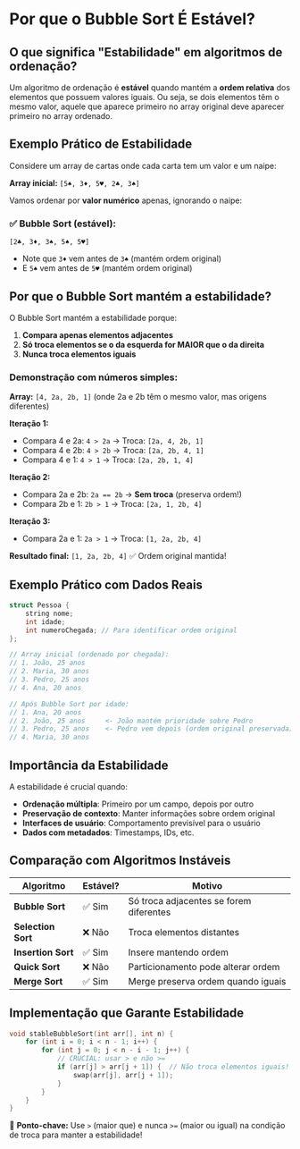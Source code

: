 # Por que o Bubble Sort É Estável?

## O que significa "Estabilidade" em algoritmos de ordenação?

Um algoritmo de ordenação é **estável** quando mantém a **ordem relativa** dos elementos que possuem valores iguais. Ou seja, se dois elementos têm o mesmo valor, aquele que aparece primeiro no array original deve aparecer primeiro no array ordenado.

## Exemplo Prático de Estabilidade

Considere um array de cartas onde cada carta tem um valor e um naipe:

**Array inicial:** `[5♠, 3♦, 5♥, 2♣, 3♠]`

Vamos ordenar por **valor numérico** apenas, ignorando o naipe:

### ✅ Bubble Sort (estável):
`[2♣, 3♦, 3♠, 5♠, 5♥]`
- Note que `3♦` vem antes de `3♠` (mantém ordem original)
- E `5♠` vem antes de `5♥` (mantém ordem original)

## Por que o Bubble Sort mantém a estabilidade?

O Bubble Sort mantém a estabilidade porque:

1. **Compara apenas elementos adjacentes**
2. **Só troca elementos se o da esquerda for MAIOR que o da direita**
3. **Nunca troca elementos iguais**

### Demonstração com números simples:

**Array:** `[4, 2a, 2b, 1]` (onde 2a e 2b têm o mesmo valor, mas origens diferentes)

**Iteração 1:**
- Compara 4 e 2a: `4 > 2a` → Troca: `[2a, 4, 2b, 1]`
- Compara 4 e 2b: `4 > 2b` → Troca: `[2a, 2b, 4, 1]`
- Compara 4 e 1: `4 > 1` → Troca: `[2a, 2b, 1, 4]`

**Iteração 2:**
- Compara 2a e 2b: `2a == 2b` → **Sem troca** (preserva ordem!)
- Compara 2b e 1: `2b > 1` → Troca: `[2a, 1, 2b, 4]`

**Iteração 3:**
- Compara 2a e 1: `2a > 1` → Troca: `[1, 2a, 2b, 4]`

**Resultado final:** `[1, 2a, 2b, 4]` ✅ Ordem original mantida!

## Exemplo Prático com Dados Reais

```cpp
struct Pessoa {
    string nome;
    int idade;
    int numeroChegada; // Para identificar ordem original
};

// Array inicial (ordenado por chegada):
// 1. João, 25 anos
// 2. Maria, 30 anos  
// 3. Pedro, 25 anos
// 4. Ana, 20 anos

// Após Bubble Sort por idade:
// 1. Ana, 20 anos
// 2. João, 25 anos     <- João mantém prioridade sobre Pedro
// 3. Pedro, 25 anos    <- Pedro vem depois (ordem original preservada)
// 4. Maria, 30 anos
```

## Importância da Estabilidade

A estabilidade é crucial quando:

- **Ordenação múltipla**: Primeiro por um campo, depois por outro
- **Preservação de contexto**: Manter informações sobre ordem original
- **Interfaces de usuário**: Comportamento previsível para o usuário
- **Dados com metadados**: Timestamps, IDs, etc.

## Comparação com Algoritmos Instáveis

| Algoritmo | Estável? | Motivo |
|-----------|----------|--------|
| **Bubble Sort** | ✅ Sim | Só troca adjacentes se forem diferentes |
| **Selection Sort** | ❌ Não | Troca elementos distantes |
| **Insertion Sort** | ✅ Sim | Insere mantendo ordem |
| **Quick Sort** | ❌ Não | Particionamento pode alterar ordem |
| **Merge Sort** | ✅ Sim | Merge preserva ordem quando iguais |

## Implementação que Garante Estabilidade

```cpp
void stableBubbleSort(int arr[], int n) {
    for (int i = 0; i < n - 1; i++) {
        for (int j = 0; j < n - i - 1; j++) {
            // CRUCIAL: usar > e não >=
            if (arr[j] > arr[j + 1]) {  // Não troca elementos iguais!
                swap(arr[j], arr[j + 1]);
            }
        }
    }
}
```

<note>

🔑 **Ponto-chave:** Use `>` (maior que) e nunca `>=` (maior ou igual) na condição de troca para manter a estabilidade!

</note>
